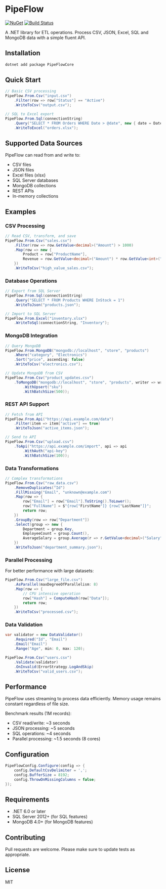 # PipeFlow

[![NuGet](https://img.shields.io/nuget/v/PipeFlow.Core.svg)](https://www.nuget.org/packages/PipeFlowCore)
[![Build Status](https://github.com/Nonanti/PipeFlow/actions/workflows/build.yml/badge.svg)](https://github.com/Nonanti/PipeFlow/actions)

A .NET library for ETL operations. Process CSV, JSON, Excel, SQL and MongoDB data with a simple fluent API.

## Installation

```bash
dotnet add package PipeFlowCore
```

## Quick Start

```csharp
// Basic CSV processing
PipeFlow.From.Csv("input.csv")
    .Filter(row => row["Status"] == "Active")
    .WriteToCsv("output.csv");

// SQL to Excel export
PipeFlow.From.Sql(connectionString)
    .Query("SELECT * FROM Orders WHERE Date > @date", new { date = DateTime.Today })
    .WriteToExcel("orders.xlsx");
```

## Supported Data Sources

PipeFlow can read from and write to:
- CSV files
- JSON files
- Excel files (xlsx)
- SQL Server databases
- MongoDB collections
- REST APIs
- In-memory collections

## Examples

### CSV Processing

```csharp
// Read CSV, transform, and save
PipeFlow.From.Csv("sales.csv")
    .Filter(row => row.GetValue<decimal>("Amount") > 1000)
    .Map(row => new {
        Product = row["ProductName"],
        Revenue = row.GetValue<decimal>("Amount") * row.GetValue<int>("Quantity")
    })
    .WriteToCsv("high_value_sales.csv");
```

### Database Operations

```csharp
// Export from SQL Server
PipeFlow.From.Sql(connectionString)
    .Query("SELECT * FROM Products WHERE InStock = 1")
    .WriteToJson("products.json");

// Import to SQL Server
PipeFlow.From.Excel("inventory.xlsx")
    .WriteToSql(connectionString, "Inventory");
```

### MongoDB Integration

```csharp
// Query MongoDB
PipeFlow.From.MongoDB("mongodb://localhost", "store", "products")
    .Where("category", "Electronics")
    .Sort("price", ascending: false)
    .WriteToCsv("electronics.csv");

// Update MongoDB from CSV
PipeFlow.From.Csv("product_updates.csv")
    .ToMongoDB("mongodb://localhost", "store", "products", writer => writer
        .WithUpsert("sku")
        .WithBatchSize(500));
```

### REST API Support

```csharp
// Fetch from API
PipeFlow.From.Api("https://api.example.com/data")
    .Filter(item => item["active"] == true)
    .WriteToJson("active_items.json");

// Send to API
PipeFlow.From.Csv("upload.csv")
    .ToApi("https://api.example.com/import", api => api
        .WithAuth("api-key")
        .WithBatchSize(100));
```

### Data Transformations

```csharp
// Complex transformations
PipeFlow.From.Csv("raw_data.csv")
    .RemoveDuplicates("Id")
    .FillMissing("Email", "unknown@example.com")
    .Map(row => {
        row["Email"] = row["Email"].ToString().ToLower();
        row["FullName"] = $"{row["FirstName"]} {row["LastName"]}";
        return row;
    })
    .GroupBy(row => row["Department"])
    .Select(group => new {
        Department = group.Key,
        EmployeeCount = group.Count(),
        AverageSalary = group.Average(r => r.GetValue<decimal>("Salary"))
    })
    .WriteToJson("department_summary.json");
```

### Parallel Processing

For better performance with large datasets:

```csharp
PipeFlow.From.Csv("large_file.csv")
    .AsParallel(maxDegreeOfParallelism: 8)
    .Map(row => {
        // CPU intensive operation
        row["Hash"] = ComputeHash(row["Data"]);
        return row;
    })
    .WriteToCsv("processed.csv");
```

### Data Validation

```csharp
var validator = new DataValidator()
    .Required("Id", "Email")
    .Email("Email")
    .Range("Age", min: 0, max: 120);

PipeFlow.From.Csv("users.csv")
    .Validate(validator)
    .OnInvalid(ErrorStrategy.LogAndSkip)
    .WriteToCsv("valid_users.csv");
```

## Performance

PipeFlow uses streaming to process data efficiently. Memory usage remains constant regardless of file size.

Benchmark results (1M records):
- CSV read/write: ~3 seconds
- JSON processing: ~5 seconds
- SQL operations: ~4 seconds
- Parallel processing: ~1.5 seconds (8 cores)

## Configuration

```csharp
PipeFlowConfig.Configure(config => {
    config.DefaultCsvDelimiter = ',';
    config.BufferSize = 8192;
    config.ThrowOnMissingColumns = false;
});
```

## Requirements

- .NET 6.0 or later
- SQL Server 2012+ (for SQL features)
- MongoDB 4.0+ (for MongoDB features)

## Contributing

Pull requests are welcome. Please make sure to update tests as appropriate.

## License

MIT
